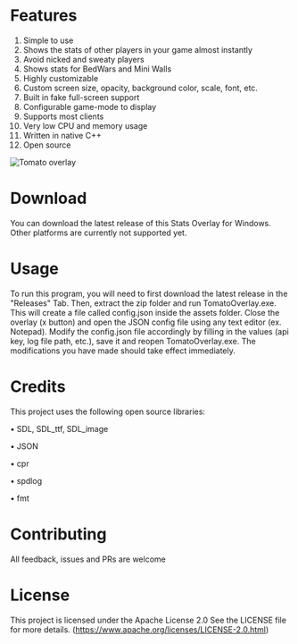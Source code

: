 # Features
1. Simple to use
2. Shows the stats of other players in your game almost instantly
3. Avoid nicked and sweaty players
4. Shows stats for BedWars and Mini Walls
5. Highly customizable
6. Custom screen size, opacity, background color, scale, font, etc.
7. Built in fake full-screen support
8. Configurable game-mode to display
9. Supports most clients
10. Very low CPU and memory usage
11. Written in native C++
12. Open source

![Tomato overlay](https://github.com/user-attachments/assets/376327ca-f0a3-478e-a71a-dbdf16287b7c)








# Download
You can download the latest release of this Stats Overlay for Windows. Other platforms are currently not supported yet.

# Usage
To run this program, you will need to first download the latest release in the "Releases" Tab.
Then, extract the zip folder and run TomatoOverlay.exe. This will create a file called config.json inside the assets folder. Close the overlay (x button) and open the JSON config file using any text editor (ex. Notepad). Modify the config.json file accordingly by filling in the values (api key, log file path, etc.), save it and reopen TomatoOverlay.exe. The modifications you have made should take effect immediately.


# Credits

This project uses the following open source libraries:

• SDL, SDL_ttf, SDL_image 

• JSON

• cpr

• spdlog

• fmt 


# Contributing 
All feedback, issues and PRs are welcome

# License
This project is licensed under the Apache License 2.0 See the LICENSE file for more details. (https://www.apache.org/licenses/LICENSE-2.0.html)

